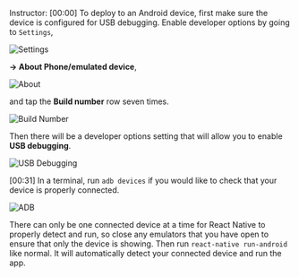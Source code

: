 Instructor: [00:00] To deploy to an Android device, first make sure the device is configured for USB debugging. Enable developer options by going to `Settings`,

![Settings](https://res.cloudinary.com/dg3gyk0gu/image/upload/v1549750451/transcript-images/react-native-run-a-react-native-app-on-an-android-device-settings.jpg)

**-> About Phone/emulated device**,

![About](https://res.cloudinary.com/dg3gyk0gu/image/upload/v1549750440/transcript-images/react-native-run-a-react-native-app-on-an-android-device-about.jpg)

and tap the **Build number** row seven times.

![Build Number](https://res.cloudinary.com/dg3gyk0gu/image/upload/v1549750446/transcript-images/react-native-run-a-react-native-app-on-an-android-device-build-number.jpg)

Then there will be a developer options setting that will allow you to enable **USB debugging**.

![USB Debugging](https://res.cloudinary.com/dg3gyk0gu/image/upload/v1549750443/transcript-images/react-native-run-a-react-native-app-on-an-android-device-usb-debugging.jpg)

[00:31] In a terminal, run `adb devices` if you would like to check that your device is properly connected.

![ADB](https://res.cloudinary.com/dg3gyk0gu/image/upload/v1549750445/transcript-images/react-native-run-a-react-native-app-on-an-android-device-adb.jpg)

There can only be one connected device at a time for React Native to properly detect and run, so close any emulators that you have open to ensure that only the device is showing. Then run `react-native run-android` like normal. It will automatically detect your connected device and run the app.
